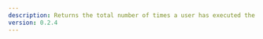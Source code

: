 ```yaml
---
description: Returns the total number of times a user has executed the specified command
version: 0.2.4
---
```

